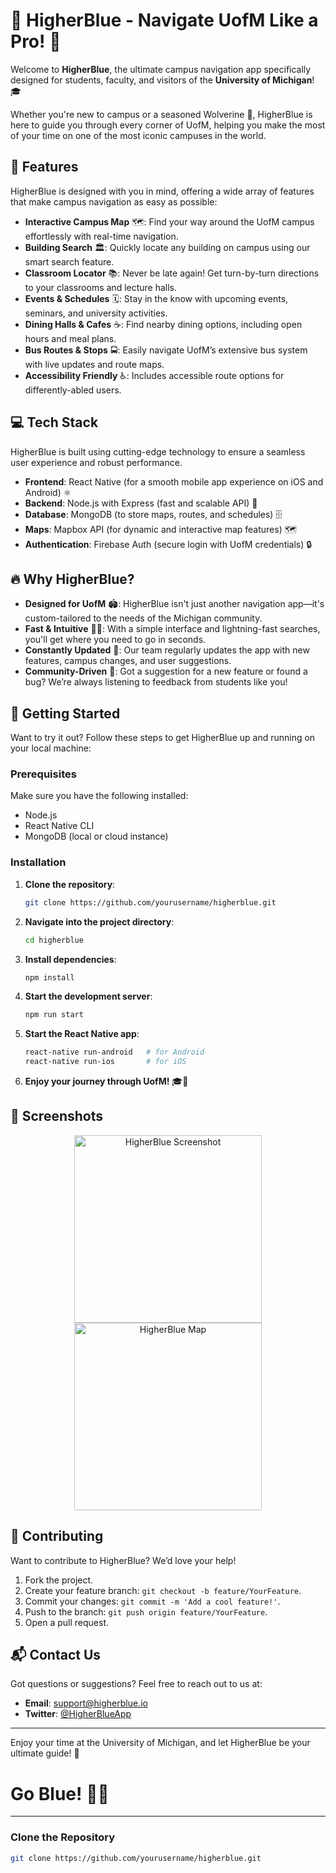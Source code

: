 # 💙 HigherBlue - Navigate UofM Like a Pro! 💙

Welcome to **HigherBlue**, the ultimate campus navigation app specifically designed for students, faculty, and visitors of the **University of Michigan**! 🎓

Whether you're new to campus or a seasoned Wolverine 🐾, HigherBlue is here to guide you through every corner of UofM, helping you make the most of your time on one of the most iconic campuses in the world.

## 🎯 Features
HigherBlue is designed with you in mind, offering a wide array of features that make campus navigation as easy as possible:

- **Interactive Campus Map** 🗺️: Find your way around the UofM campus effortlessly with real-time navigation.
- **Building Search** 🏛️: Quickly locate any building on campus using our smart search feature.
- **Classroom Locator** 📚: Never be late again! Get turn-by-turn directions to your classrooms and lecture halls.
- **Events & Schedules** 🗓️: Stay in the know with upcoming events, seminars, and university activities.
- **Dining Halls & Cafes** ☕: Find nearby dining options, including open hours and meal plans.
- **Bus Routes & Stops** 🚍: Easily navigate UofM’s extensive bus system with live updates and route maps.
- **Accessibility Friendly** ♿: Includes accessible route options for differently-abled users.

## 💻 Tech Stack

HigherBlue is built using cutting-edge technology to ensure a seamless user experience and robust performance.

- **Frontend**: React Native (for a smooth mobile app experience on iOS and Android) ⚛️
- **Backend**: Node.js with Express (fast and scalable API) 🚀
- **Database**: MongoDB (to store maps, routes, and schedules) 🗄️
- **Maps**: Mapbox API (for dynamic and interactive map features) 🗺️
- **Authentication**: Firebase Auth (secure login with UofM credentials) 🔒

## 🔥 Why HigherBlue?
- **Designed for UofM** 🏟️: HigherBlue isn't just another navigation app—it's custom-tailored to the needs of the Michigan community.
- **Fast & Intuitive** 🏃‍♀️: With a simple interface and lightning-fast searches, you'll get where you need to go in seconds.
- **Constantly Updated** 🔄: Our team regularly updates the app with new features, campus changes, and user suggestions.
- **Community-Driven** 👥: Got a suggestion for a new feature or found a bug? We’re always listening to feedback from students like you!

## 🚀 Getting Started

Want to try it out? Follow these steps to get HigherBlue up and running on your local machine:

### Prerequisites
Make sure you have the following installed:
- Node.js
- React Native CLI
- MongoDB (local or cloud instance)

### Installation

1. **Clone the repository**:
    ```bash
    git clone https://github.com/yourusername/higherblue.git
    ```
2. **Navigate into the project directory**:
    ```bash
    cd higherblue
    ```
3. **Install dependencies**:
    ```bash
    npm install
    ```
4. **Start the development server**:
    ```bash
    npm run start
    ```
5. **Start the React Native app**:
    ```bash
    react-native run-android   # for Android
    react-native run-ios       # for iOS
    ```

6. **Enjoy your journey through UofM!** 🎓💙

## 📸 Screenshots

<p align="center">
  <img src="https://user-images.githubusercontent.com/UofM_Logo.png" alt="HigherBlue Screenshot" width="300"/>
  <img src="https://user-images.githubusercontent.com/UofM_Map.png" alt="HigherBlue Map" width="300"/>
</p>

## 🤝 Contributing

Want to contribute to HigherBlue? We’d love your help!

1. Fork the project.
2. Create your feature branch: `git checkout -b feature/YourFeature`.
3. Commit your changes: `git commit -m 'Add a cool feature!'`.
4. Push to the branch: `git push origin feature/YourFeature`.
5. Open a pull request.

## 📬 Contact Us

Got questions or suggestions? Feel free to reach out to us at:
- **Email**: support@higherblue.io
- **Twitter**: [@HigherBlueApp](https://twitter.com/HigherBlueApp)

---

Enjoy your time at the University of Michigan, and let HigherBlue be your ultimate guide! 🎉

# Go Blue! 💙💛

---

### Clone the Repository

```bash
git clone https://github.com/yourusername/higherblue.git
